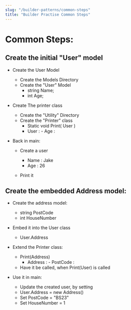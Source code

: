 ```yaml
---
slug: "/builder-patterns/common-steps"
title: "Builder Practise Common Steps"
---
```


# Common Steps:
## Create the initial "User" model
* Create the User Model
    * Create the Models Directory
    * Create the "User" Model
        * string Name;
        * int Age;

* Create The printer class
    * Create the "Utility" Directory
    * Create the "Printer" class
        * Static void Print( User )
        * User : <Name> - Age : <Age>

* Back in main:
    * Create a user
        * Name : Jake
        * Age : 26

    * Print it

## Create the embedded Address model:
* Create the address model:
    * string PostCode
    * int HouseNumber

* Embed it into the User class
    * User.Address

* Extend the Printer class:
    * Print(Address)
        * Address : <house number> - PostCode : <post code>
    * Have it be called, when Print(User) is called

* Use it in main:
    * Update the created user, by setting
    * User.Address = new Address()
    * Set PostCode = "BS23"
    * Set HouseNumber = 1
